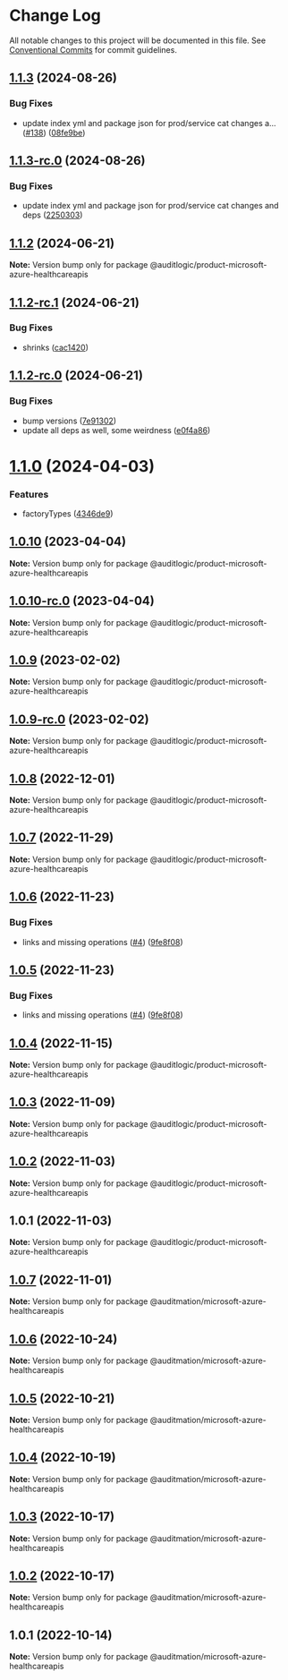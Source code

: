 # Change Log

All notable changes to this project will be documented in this file.
See [Conventional Commits](https://conventionalcommits.org) for commit guidelines.

## [1.1.3](https://github.com/auditlogic/product/compare/@auditlogic/product-microsoft-azure-healthcareapis@1.1.2...@auditlogic/product-microsoft-azure-healthcareapis@1.1.3) (2024-08-26)


### Bug Fixes

* update index yml and package json for prod/service cat changes a… ([#138](https://github.com/auditlogic/product/issues/138)) ([08fe9be](https://github.com/auditlogic/product/commit/08fe9beb1c8457462a19bc69caa02e6212d97e1a))





## [1.1.3-rc.0](https://github.com/auditlogic/product/compare/@auditlogic/product-microsoft-azure-healthcareapis@1.1.2...@auditlogic/product-microsoft-azure-healthcareapis@1.1.3-rc.0) (2024-08-26)


### Bug Fixes

* update index yml and package json for prod/service cat changes and deps ([2250303](https://github.com/auditlogic/product/commit/225030363a363608240135b7ebed386b28f01e4b))





## [1.1.2](https://github.com/auditlogic/product/compare/@auditlogic/product-microsoft-azure-healthcareapis@1.1.2-rc.1...@auditlogic/product-microsoft-azure-healthcareapis@1.1.2) (2024-06-21)

**Note:** Version bump only for package @auditlogic/product-microsoft-azure-healthcareapis





## [1.1.2-rc.1](https://github.com/auditlogic/product/compare/@auditlogic/product-microsoft-azure-healthcareapis@1.1.2-rc.0...@auditlogic/product-microsoft-azure-healthcareapis@1.1.2-rc.1) (2024-06-21)


### Bug Fixes

* shrinks ([cac1420](https://github.com/auditlogic/product/commit/cac14200fefcd8183ab69fe89a47bd3f70f563e9))





## [1.1.2-rc.0](https://github.com/auditlogic/product/compare/@auditlogic/product-microsoft-azure-healthcareapis@1.1.0...@auditlogic/product-microsoft-azure-healthcareapis@1.1.2-rc.0) (2024-06-21)


### Bug Fixes

* bump versions ([7e91302](https://github.com/auditlogic/product/commit/7e913023b8b312150ed7762c32fbbe616be71de5))
* update all deps as well, some weirdness ([e0f4a86](https://github.com/auditlogic/product/commit/e0f4a864714e2d3de6bbf3da014d5312fe53be2f))





# [1.1.0](https://github.com/auditlogic/product/compare/@auditlogic/product-microsoft-azure-healthcareapis@1.0.10...@auditlogic/product-microsoft-azure-healthcareapis@1.1.0) (2024-04-03)


### Features

* factoryTypes ([4346de9](https://github.com/auditlogic/product/commit/4346de92693aee892fccf725338ffc7b80ab182b))





## [1.0.10](https://github.com/auditlogic/product/compare/@auditlogic/product-microsoft-azure-healthcareapis@1.0.9...@auditlogic/product-microsoft-azure-healthcareapis@1.0.10) (2023-04-04)

**Note:** Version bump only for package @auditlogic/product-microsoft-azure-healthcareapis





## [1.0.10-rc.0](https://github.com/auditlogic/product/compare/@auditlogic/product-microsoft-azure-healthcareapis@1.0.9...@auditlogic/product-microsoft-azure-healthcareapis@1.0.10-rc.0) (2023-04-04)

**Note:** Version bump only for package @auditlogic/product-microsoft-azure-healthcareapis





## [1.0.9](https://github.com/auditlogic/product/compare/@auditlogic/product-microsoft-azure-healthcareapis@1.0.8...@auditlogic/product-microsoft-azure-healthcareapis@1.0.9) (2023-02-02)

**Note:** Version bump only for package @auditlogic/product-microsoft-azure-healthcareapis





## [1.0.9-rc.0](https://github.com/auditlogic/product/compare/@auditlogic/product-microsoft-azure-healthcareapis@1.0.8...@auditlogic/product-microsoft-azure-healthcareapis@1.0.9-rc.0) (2023-02-02)

**Note:** Version bump only for package @auditlogic/product-microsoft-azure-healthcareapis





## [1.0.8](https://github.com/auditlogic/product/compare/@auditlogic/product-microsoft-azure-healthcareapis@1.0.7...@auditlogic/product-microsoft-azure-healthcareapis@1.0.8) (2022-12-01)

**Note:** Version bump only for package @auditlogic/product-microsoft-azure-healthcareapis





## [1.0.7](https://github.com/auditlogic/product/compare/@auditlogic/product-microsoft-azure-healthcareapis@1.0.6...@auditlogic/product-microsoft-azure-healthcareapis@1.0.7) (2022-11-29)

**Note:** Version bump only for package @auditlogic/product-microsoft-azure-healthcareapis





## [1.0.6](https://github.com/auditlogic/product/compare/@auditlogic/product-microsoft-azure-healthcareapis@1.0.4...@auditlogic/product-microsoft-azure-healthcareapis@1.0.6) (2022-11-23)


### Bug Fixes

* links and missing operations ([#4](https://github.com/auditlogic/product/issues/4)) ([9fe8f08](https://github.com/auditlogic/product/commit/9fe8f08fe7c57fdb79f991ac35bd6ac2e7dcad38))





## [1.0.5](https://github.com/auditlogic/product/compare/@auditlogic/product-microsoft-azure-healthcareapis@1.0.4...@auditlogic/product-microsoft-azure-healthcareapis@1.0.5) (2022-11-23)


### Bug Fixes

* links and missing operations ([#4](https://github.com/auditlogic/product/issues/4)) ([9fe8f08](https://github.com/auditlogic/product/commit/9fe8f08fe7c57fdb79f991ac35bd6ac2e7dcad38))





## [1.0.4](https://github.com/auditlogic/product/compare/@auditlogic/product-microsoft-azure-healthcareapis@1.0.3...@auditlogic/product-microsoft-azure-healthcareapis@1.0.4) (2022-11-15)

**Note:** Version bump only for package @auditlogic/product-microsoft-azure-healthcareapis





## [1.0.3](https://github.com/auditlogic/product/compare/@auditlogic/product-microsoft-azure-healthcareapis@1.0.2...@auditlogic/product-microsoft-azure-healthcareapis@1.0.3) (2022-11-09)

**Note:** Version bump only for package @auditlogic/product-microsoft-azure-healthcareapis





## [1.0.2](https://github.com/auditlogic/product/compare/@auditlogic/product-microsoft-azure-healthcareapis@1.0.1...@auditlogic/product-microsoft-azure-healthcareapis@1.0.2) (2022-11-03)

**Note:** Version bump only for package @auditlogic/product-microsoft-azure-healthcareapis





## 1.0.1 (2022-11-03)

**Note:** Version bump only for package @auditlogic/product-microsoft-azure-healthcareapis





## [1.0.7](https://github.com/auditmation/store-content/compare/@auditmation/microsoft-azure-healthcareapis@1.0.6...@auditmation/microsoft-azure-healthcareapis@1.0.7) (2022-11-01)

**Note:** Version bump only for package @auditmation/microsoft-azure-healthcareapis





## [1.0.6](https://github.com/auditmation/store-content/compare/@auditmation/microsoft-azure-healthcareapis@1.0.5...@auditmation/microsoft-azure-healthcareapis@1.0.6) (2022-10-24)

**Note:** Version bump only for package @auditmation/microsoft-azure-healthcareapis





## [1.0.5](https://github.com/auditmation/store-content/compare/@auditmation/microsoft-azure-healthcareapis@1.0.4...@auditmation/microsoft-azure-healthcareapis@1.0.5) (2022-10-21)

**Note:** Version bump only for package @auditmation/microsoft-azure-healthcareapis





## [1.0.4](https://github.com/auditmation/store-content/compare/@auditmation/microsoft-azure-healthcareapis@1.0.3...@auditmation/microsoft-azure-healthcareapis@1.0.4) (2022-10-19)

**Note:** Version bump only for package @auditmation/microsoft-azure-healthcareapis





## [1.0.3](https://github.com/auditmation/store-content/compare/@auditmation/microsoft-azure-healthcareapis@1.0.2...@auditmation/microsoft-azure-healthcareapis@1.0.3) (2022-10-17)

**Note:** Version bump only for package @auditmation/microsoft-azure-healthcareapis





## [1.0.2](https://github.com/auditmation/store-content/compare/@auditmation/microsoft-azure-healthcareapis@1.0.1...@auditmation/microsoft-azure-healthcareapis@1.0.2) (2022-10-17)

**Note:** Version bump only for package @auditmation/microsoft-azure-healthcareapis





## 1.0.1 (2022-10-14)

**Note:** Version bump only for package @auditmation/microsoft-azure-healthcareapis
